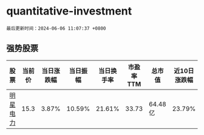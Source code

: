 # quantitative-investment

`最后更新时间：2024-06-06 11:07:37 +0800`

## 强势股票

|股票|当前价|当日涨跌幅|当日振幅|当日换手率|市盈率TTM|总市值|近10日涨跌幅|
|----|----|----|----|----|----|----|----|
|[明星电力](https://xueqiu.com/S/SH600101)|15.3|3.87%|10.59%|21.61%|33.73|64.48亿|23.79%|
